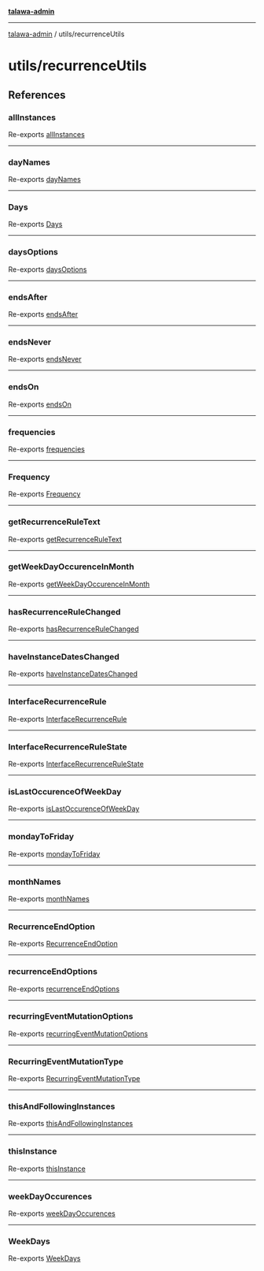 [**talawa-admin**](../../README.md)

***

[talawa-admin](../../README.md) / utils/recurrenceUtils

# utils/recurrenceUtils

## References

### allInstances

Re-exports [allInstances](recurrenceConstants/variables/allInstances.md)

***

### dayNames

Re-exports [dayNames](recurrenceConstants/variables/dayNames.md)

***

### Days

Re-exports [Days](recurrenceConstants/variables/Days.md)

***

### daysOptions

Re-exports [daysOptions](recurrenceConstants/variables/daysOptions.md)

***

### endsAfter

Re-exports [endsAfter](recurrenceConstants/variables/endsAfter.md)

***

### endsNever

Re-exports [endsNever](recurrenceConstants/variables/endsNever.md)

***

### endsOn

Re-exports [endsOn](recurrenceConstants/variables/endsOn.md)

***

### frequencies

Re-exports [frequencies](recurrenceConstants/variables/frequencies.md)

***

### Frequency

Re-exports [Frequency](recurrenceTypes/enumerations/Frequency.md)

***

### getRecurrenceRuleText

Re-exports [getRecurrenceRuleText](recurrenceUtilityFunctions/functions/getRecurrenceRuleText.md)

***

### getWeekDayOccurenceInMonth

Re-exports [getWeekDayOccurenceInMonth](recurrenceUtilityFunctions/functions/getWeekDayOccurenceInMonth.md)

***

### hasRecurrenceRuleChanged

Re-exports [hasRecurrenceRuleChanged](recurrenceUtilityFunctions/functions/hasRecurrenceRuleChanged.md)

***

### haveInstanceDatesChanged

Re-exports [haveInstanceDatesChanged](recurrenceUtilityFunctions/functions/haveInstanceDatesChanged.md)

***

### InterfaceRecurrenceRule

Re-exports [InterfaceRecurrenceRule](recurrenceTypes/interfaces/InterfaceRecurrenceRule.md)

***

### InterfaceRecurrenceRuleState

Re-exports [InterfaceRecurrenceRuleState](recurrenceTypes/interfaces/InterfaceRecurrenceRuleState.md)

***

### isLastOccurenceOfWeekDay

Re-exports [isLastOccurenceOfWeekDay](recurrenceUtilityFunctions/functions/isLastOccurenceOfWeekDay.md)

***

### mondayToFriday

Re-exports [mondayToFriday](recurrenceConstants/variables/mondayToFriday.md)

***

### monthNames

Re-exports [monthNames](recurrenceConstants/variables/monthNames.md)

***

### RecurrenceEndOption

Re-exports [RecurrenceEndOption](recurrenceTypes/enumerations/RecurrenceEndOption.md)

***

### recurrenceEndOptions

Re-exports [recurrenceEndOptions](recurrenceConstants/variables/recurrenceEndOptions.md)

***

### recurringEventMutationOptions

Re-exports [recurringEventMutationOptions](recurrenceConstants/variables/recurringEventMutationOptions.md)

***

### RecurringEventMutationType

Re-exports [RecurringEventMutationType](recurrenceTypes/enumerations/RecurringEventMutationType.md)

***

### thisAndFollowingInstances

Re-exports [thisAndFollowingInstances](recurrenceConstants/variables/thisAndFollowingInstances.md)

***

### thisInstance

Re-exports [thisInstance](recurrenceConstants/variables/thisInstance.md)

***

### weekDayOccurences

Re-exports [weekDayOccurences](recurrenceConstants/variables/weekDayOccurences.md)

***

### WeekDays

Re-exports [WeekDays](recurrenceTypes/enumerations/WeekDays.md)
